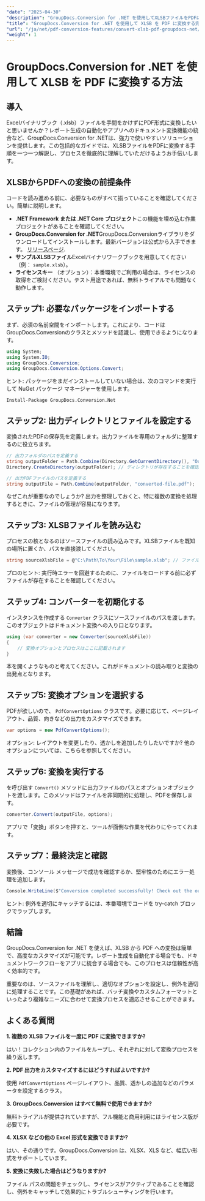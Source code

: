 ```yaml
---
"date": "2025-04-30"
"description": "GroupDocs.Conversion for .NET を使用してXLSBファイルをPDFに変換する方法を、ステップバイステップガイドで学びましょう。シームレスなファイル変換を必要とするプロフェッショナルに最適です。"
"title": "GroupDocs.Conversion for .NET を使用して XLSB を PDF に変換する完全ガイド"
"url": "/ja/net/pdf-conversion-features/convert-xlsb-pdf-groupdocs-net/"
"weight": 1
---
```


# GroupDocs.Conversion for .NET を使用して XLSB を PDF に変換する方法

## 導入

Excelバイナリブック（.xlsb）ファイルを手間をかけずにPDF形式に変換したいと思いませんか？レポート生成の自動化やアプリへのドキュメント変換機能の統合など、GroupDocs.Conversion for .NETは、強力で使いやすいソリューションを提供します。この包括的なガイドでは、XLSBファイルをPDFに変換する手順を一つ一つ解説し、プロセスを徹底的に理解していただけるようお手伝いします。

## XLSBからPDFへの変換の前提条件

コードを読み進める前に、必要なものがすべて揃っていることを確認してください。簡単に説明します。

- **.NET Framework または .NET Core プロジェクト**この機能を埋め込む作業プロジェクトがあることを確認してください。
- **GroupDocs.Conversion for .NET**GroupDocs.Conversionライブラリをダウンロードしてインストールします。最新バージョンは公式から入手できます。 [リリースページ](https://releases。groupdocs.com/conversion/net/).
- **サンプルXLSBファイル**Excelバイナリワークブックを用意してください（例： `sample.xlsb`）。
- **ライセンスキー** （オプション）：本番環境でご利用の場合は、ライセンスの取得をご検討ください。テスト用途であれば、無料トライアルでも問題なく動作します。

## ステップ1: 必要なパッケージをインポートする

まず、必須の名前空間をインポートします。これにより、コードはGroupDocs.Conversionのクラスとメソッドを認識し、使用できるようになります。

```csharp
using System;
using System.IO;
using GroupDocs.Conversion;
using GroupDocs.Conversion.Options.Convert;
```

ヒント: パッケージをまだインストールしていない場合は、次のコマンドを実行して NuGet パッケージ マネージャーを使用します。

```
Install-Package GroupDocs.Conversion.Net
```

## ステップ2: 出力ディレクトリとファイルを設定する

変換されたPDFの保存先を定義します。出力ファイルを専用のフォルダに整理するのに役立ちます。

```csharp
// 出力フォルダのパスを定義する
string outputFolder = Path.Combine(Directory.GetCurrentDirectory(), "Output");
Directory.CreateDirectory(outputFolder); // ディレクトリが存在することを確認してください

// 出力PDFファイルのパスを定義する
string outputFile = Path.Combine(outputFolder, "converted-file.pdf");
```

なぜこれが重要なのでしょうか? 出力を整理しておくと、特に複数の変換を処理するときに、ファイルの管理が容易になります。

## ステップ3: XLSBファイルを読み込む

プロセスの核となるのはソースファイルの読み込みです。XLSBファイルを既知の場所に置くか、パスを直接渡してください。

```csharp
string sourceXlsbFile = @"C:\Path\To\Your\File\sample.xlsb"; // ファイルパスを更新
```

プロのヒント: 実行時エラーを回避するために、ファイルをロードする前に必ずファイルが存在することを確認してください。

## ステップ4: コンバーターを初期化する

インスタンスを作成する `Converter` クラスにソースファイルのパスを渡します。このオブジェクトはドキュメント変換への入り口となります。

```csharp
using (var converter = new Converter(sourceXlsbFile))
{
    // 変換オプションとプロセスはここに記載されます
}
```

本を開くようなものと考えてください。これがドキュメントの読み取りと変換の出発点となります。

## ステップ5: 変換オプションを選択する

PDFが欲しいので、 `PdfConvertOptions` クラスです。必要に応じて、ページレイアウト、品質、向きなどの出力をカスタマイズできます。

```csharp
var options = new PdfConvertOptions();
```

オプション: レイアウトを変更したり、透かしを追加したりしたいですか? 他のオプションについては、こちらを参照してください。

## ステップ6: 変換を実行する

を呼び出す `Convert()` メソッドに出力ファイルのパスとオプションオブジェクトを渡します。このメソッドはファイルを非同期的に処理し、PDFを保存します。

```csharp
converter.Convert(outputFile, options);
```

アプリで「変換」ボタンを押すと、ツールが面倒な作業を代わりにやってくれます。

## ステップ7：最終決定と確認

変換後、コンソール メッセージで成功を確認するか、堅牢性のためにエラー処理を追加します。

```csharp
Console.WriteLine($"Conversion completed successfully! Check out the output at: {outputFolder}");
```

ヒント: 例外を適切にキャッチするには、本番環境でコードを try-catch ブロックでラップします。

## 結論

GroupDocs.Conversion for .NET を使えば、XLSB から PDF への変換は簡単で、高度なカスタマイズが可能です。レポート生成を自動化する場合でも、ドキュメントワークフローをアプリに統合する場合でも、このプロセスは信頼性が高く効率的です。

重要なのは、ソースファイルを理解し、適切なオプションを設定し、例外を適切に処理することです。この基礎があれば、バッチ変換やカスタムフォーマットといったより複雑なニーズに合わせて変換プロセスを適応させることができます。

## よくある質問

**1. 複数の XLSB ファイルを一度に PDF に変換できますか?**  

はい！コレクション内のファイルをループし、それぞれに対して変換プロセスを繰り返します。

**2. PDF 出力をカスタマイズするにはどうすればよいですか?**  

使用 `PdfConvertOptions` ページレイアウト、品質、透かしの追加などのパラメータを設定するクラス。

**3. GroupDocs.Conversion はすべて無料で使用できますか?**  

無料トライアルが提供されていますが、フル機能と商用利用にはライセンス版が必要です。

**4. XLSX などの他の Excel 形式を変換できますか?**  

はい、その通りです。GroupDocs.Conversion は、XLSX、XLS など、幅広い形式をサポートしています。

**5. 変換に失敗した場合はどうなりますか?**  

ファイル パスの問題をチェックし、ライセンスがアクティブであることを確認し、例外をキャッチして効果的にトラブルシューティングを行います。